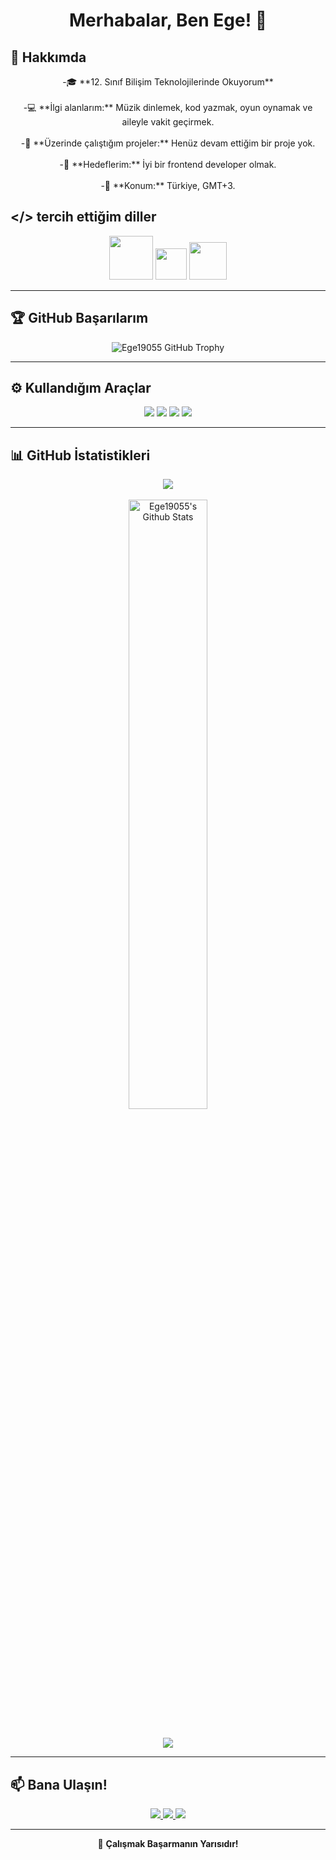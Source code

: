<h1 align="center">Merhabalar, Ben Ege! 👋</h1>

## 📌 Hakkımda
<p align="center">
-🎓 **12. Sınıf Bilişim Teknolojilerinde Okuyorum** <br><br>
-💻 **İlgi alanlarım:** Müzik dinlemek, kod yazmak, oyun oynamak ve aileyle vakit geçirmek.<br><br>
-🚀 **Üzerinde çalıştığım projeler:** Henüz devam ettiğim bir proje yok.<br><br>
-🎯 **Hedeflerim:** İyi bir frontend developer olmak.<br><br>
  -📍 **Konum:** Türkiye, GMT+3.

</p>



## </> tercih ettiğim diller
<p align="center">
  
  <img src="https://upload.wikimedia.org/wikipedia/commons/thumb/6/61/HTML5_logo_and_wordmark.svg/640px-HTML5_logo_and_wordmark.svg.png" width="70">
  <img src="https://upload.wikimedia.org/wikipedia/commons/thumb/d/d5/CSS3_logo_and_wordmark.svg/640px-CSS3_logo_and_wordmark.svg.png" width="50">
  <img src="https://upload.wikimedia.org/wikipedia/commons/thumb/9/99/Unofficial_JavaScript_logo_2.svg/640px-Unofficial_JavaScript_logo_2.svg.png" width="60">

</p>

---

## 🏆 GitHub Başarılarım  
<div align="center">
  <img src="https://github-profile-trophy.vercel.app/?username=ege19055&theme=onedark&row=2&column=4" alt="Ege19055 GitHub Trophy">
</div>

---

## ⚙️ Kullandığım Araçlar  
<p align="center">
  <img src="https://img.shields.io/badge/Adobe-Photoshop-31A8FF?style=flat&logo=adobe-photoshop&logoColor=white" />
  <img src="https://img.shields.io/badge/Editor-VSCode-blue?style=flat&logo=visual-studio-code" />
  <img src="https://img.shields.io/badge/Database-Navicat-green?style=flat&logo=navicat" />
  <img src="https://img.shields.io/badge/Server-XAMPP-orange?style=flat&logo=xampp" />
</p>

---

## 📊 GitHub İstatistikleri  
<div align="center">
<img src="https://github-readme-stats.vercel.app/api/top-langs/?username=ege19055&layout=compact&bg_color=0d1117&border_color=0d1117&text-color:79ff97&langs_count=12">
<br><br>
  <a href="https://github.com/Ege19055/github-readme-stats">
    <img width="50%" alt="Ege19055's Github Stats" src="https://github-readme-stats.vercel.app/api?username=ege19055&show_icons=true&count_private=true&theme=react&hide_border=true&bg_color=0D1117" />
  </a><br><br>
  
  ![](https://github-profile-summary-cards.vercel.app/api/cards/profile-details?username=ege19055&theme=github_dark)
</div>



---

## 📫 Bana Ulaşın!  
<p align="center">
  <a href="https://www.instagram.com/19.ege05">
    <img src="https://img.shields.io/badge/Instagram-19.ege05-E4405F?style=for-the-badge&logo=instagram&logoColor=white" />
  </a>
  <a href="https://discord.com/users/19.ege.055">
    <img src="https://img.shields.io/badge/Discord-19.ege.055-5865F2?style=for-the-badge&logo=discord&logoColor=white" />
  </a>
  <a href="mailto:egeagdas36@gmail.com">
    <img src="https://img.shields.io/badge/Email-egeagdas36@gmail.com-red?style=for-the-badge&logo=gmail&logoColor=white" />
  </a>
</p>

---
<center>
  
🚀 **Çalışmak Başarmanın Yarısıdır!**

</center>
